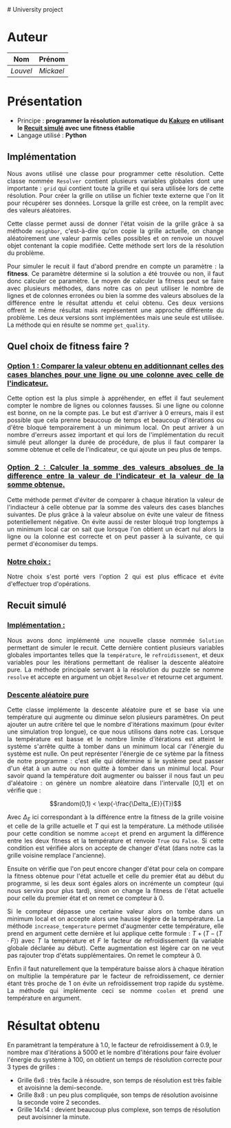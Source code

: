 <div style="text-align: justify">
# University project

# Auteur

|Nom|Prénom|
|--|--|
*Louvel* | *Mickael*|

# Présentation
- Principe : **programmer la résolution automatique du [Kakuro](https://fr.wikipedia.org/wiki/Kakuro) en utilisant le [Recuit simulé](https://fr.wikipedia.org/wiki/Recuit_simul%C3%A9) avec une fitness établie**
- Langage utilisé : **Python**

## Implémentation
Nous avons utilisé une classe pour programmer cette résolution. Cette classe nommée `Resolver` contient plusieurs variables globales dont une importante : `grid` qui contient toute la grille et qui sera utilisée lors de cette résolution. Pour créer la grille on utilise un fichier texte externe que l'on lit pour récupérer ses données. Lorsque la grille est créee, on la remplit avec des valeurs aléatoires.

Cette classe permet aussi de donner l'état voisin de la grille grâce à sa méthode `neighbor`, c'est-à-dire qu'on copie la  grille actuelle, on change aléatoirement une valeur parmis celles possibles et on renvoie un nouvel objet contenant la copie modifiée. Cette méthode sert lors de la résolution du problème.

Pour simuler le recuit il faut d'abord prendre en compte un paramètre : la **fitness**. Ce paramètre détermine si la solution a été trouvée ou non, il faut donc calculer ce paramètre.
Le moyen de calculer la fitness peut se faire avec plusieurs méthodes, dans notre cas on peut utiliser le nombre de lignes et de colonnes erronées ou bien la somme des valeurs absolues de la différence entre le résultat attendu et celui obtenu. Ces deux versions offrent le même résultat mais représentent une approche différente du problème. Les deux versions sont implémentées mais une seule est utilisée. La méthode qui en résulte se nomme `get_quality`. 

## Quel choix de fitness faire ?

### <u>Option 1 : **Comparer la valeur obtenu en additionnant celles des cases blanches pour une ligne ou une colonne avec celle de l'indicateur**.</u>

Cette option est la plus simple à appréhender, en effet il faut seulement compter le nombre de lignes ou colonnes fausses. Si une ligne ou colonne est bonne, on ne la compte pas. Le but est d'arriver à 0 erreurs, mais il est possible que cela prenne beaucoup de temps et beaucoup d'itérations ou d'être bloqué temporairement à un minimum local. On peut arriver à un nombre d'erreurs assez important et qui lors de l'implémentation du recuit simulé peut allonger la durée de procédure, de plus il faut comparer la somme obtenue et celle de l'indicateur, ce qui ajoute un peu plus de temps.

### <u>Option 2 : **Calculer la somme des valeurs absolues de la difference entre la valeur de l'indicateur et la valeur de la somme obtenue**.</u>

Cette méthode permet d'éviter de comparer à chaque itération la valeur de l'indiacteur à celle obtenue par la somme des valeurs des cases blanches suivantes. De plus grâce à la valeur absolue on évite une valeur de fitness potentiellement négative. On évite aussi de rester bloqué trop longtemps à un minimum local car on sait que lorsque l'on obtient un écart nul alors la ligne ou la colonne est correcte et on peut passer à la suivante, ce qui permet d'économiser du temps.


### <u>Notre choix :</u>

Notre choix s'est porté vers l'option 2 qui est plus efficace et évite d'effectuer trop d'opérations.

## Recuit simulé

### <u>Implémentation :</u>
Nous avons donc implémenté une nouvelle classe nommée `Solution` permettant de simuler le recuit. Cette dernière contient plusieurs variables globales importantes telles que la `température`, le `refroidissement`, et deux variables pour les itérations permettant de réaliser la descente aléatoire pure. La méthode principale servant à la résolution du puzzle se nomme `resolve` et accepte en argument un objet `Resolver` et retourne cet argument.

### <u>Descente aléatoire pure</u>

Cette classe implémente la descente aléatoire pure et se base via une température qui augmente ou diminue selon plusieurs paramètres. On peut ajouter un autre critère tel que le nombre d'itérations maximum (pour éviter une simulation trop longue), ce que nous utilisons dans notre cas. Lorsque la température est basse et le nombre limite d'itérations est atteint le système s'arrête quitte à tomber dans un minimum local car l'énergie du système est nulle. On peut représenter l'énergie de ce sytème par la fitness de notre programme : c'est elle qui détermine si le système peut passer d'un état à un autre ou non quitte à tomber dans un minimul local. Pour savoir quand la température doit augmenter ou baisser il nous faut un peu d'aléatoire : on génère un nombre aléatoire dans l'intervalle [0,1] et on vérifie que :
```math
random(0,1) < \exp(-\frac{\Delta_{E}}{T})
```
Avec $`\Delta_{E}`$ ici correspondant à la différence entre la fitness de la grille voisine et celle de la grille actuelle et $`T`$ qui est la température. La méthode utilisée pour cette condition se nomme `accept` et prend en argument la différence entre les deux fitness et la température et renvoie `True` ou `False`. Si cette condition est vérifiée alors on accepte de changer d'état (dans notre cas la grille voisine remplace l'ancienne).

Ensuite on vérifie que l'on peut encore changer d'état pour cela on compare la fitness obtenue pour l'état actuelle et celle du premier état au début du programme, si les deux sont égales alors on incrémente un compteur (qui nous servira pour plus tard), sinon on change la fitness de l'état actuelle pour celle du premier état et on remet ce compteur à 0.

Si le compteur dépasse une certaine valeur alors on tombe dans un minimum local et on accepte alors une hausse légère de la température. La méthode `increase_temperature` permet d'augmenter cette température, elle prend en argument cette dernière et lui applique cette formule : $`T + (T - (T \cdot F))`$ avec $`T`$ la température et $`F`$ le facteur de refroidissement (la variable globale déclarée au début). Cette augmentation est légère car on ne veut pas rajouter trop d'états supplémentaires. On remet le compteur à 0.

Enfin il faut naturellement que la température baisse alors à chaque itération on multiplie la température par le facteur de refroidissement, ce dernier étant très proche de 1 on évite un refroidissement trop rapide du système. La méthode qui implémente ceci se nomme `coolen` et prend une température en argument.
</div>

# Résultat obtenu

En paramètrant la température à 1.0, le facteur de refroidissement à 0.9, le nombre max d'itérations à 5000 et le nombre d'itérations pour faire évoluer l'énergie du système à 100, on obtient un temps de résolution correcte pour 3 types de grilles :

- Grille 6x6 : très facile à résoudre, son temps de résolution est très faible et avoisinne la demi-seconde.
- Grille 8x8 : un peu plus compliquée, son temps de résolution avoisinne la seconde voire 2 secondes.
- Grille 14x14 : devient beaucoup plus complexe, son temps de résolution peut avoisinner la minute.
